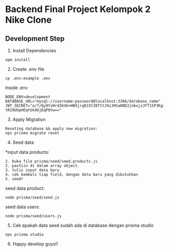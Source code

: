 # Backend Final Project Kelompok 2 Nike Clone

## Development Step

1. Install Dependencies

```
npm install
```

2. Create .env file

```
cp .env.example .env
```

Inside .env

```
NODE_ENV=development
DATABASE_URL="mysql://username:password@localhost:3306/database_name"
JWT_SECRET="o/7/Qy9YvHrd3kVb+HBXjrq0J3tZ8TttJ9zJHSa8NDJjnbxjzJFT1SP3Kg++46Ud
tR19UUpHEqtGkdGjEqPOtw=="
```

3. Apply Migration

```
Reseting database && apply new migration:
npx prisma migrate reset

```

4. Seed data

\*input data products:

    1. buka file prisma/seed/seed.products.js
    2. pastiin di dalam array object.
    3. tulis input data baru
    4. cek kembali tiap field, dengan data baru yang dibutuhkan
    5. seed!

seed data product:

```
node prisma/seed/seed.js

```

seed data users:

```
node prisma/seed/users.js

```

5. Cek apakah data seed sudah ada di database dengan prisma studio

```
npx prisma studio

```

6. Happy develop guys!!

```


```
